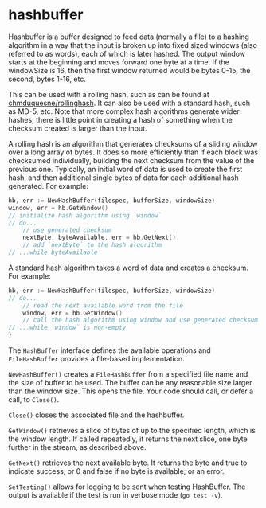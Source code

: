 # hashbuffer

Hashbuffer is a buffer designed to feed data (normally a file) to a hashing algorithm in a way that the input is broken up into fixed sized windows (also referred to as words), each of which is later hashed.  The output window starts at the beginning and moves forward one byte at a time.  If the windowSize is 16, then the first window returned would be bytes 0-15, the second, bytes 1-16, etc.

This can be used with a rolling hash, such as can be found at [chmduquesne/rollinghash](http://github.com/chmduquesne/rollinghash).  It can also be used with a standard hash, such as MD-5, etc.  Note that more complex hash algorithms generate wider hashes; there is little point in creating a hash of something when the checksum created is larger than the input.

A rolling hash is an algorithm that generates checksums of a sliding window over a long array of bytes. It does so more efficiently than if each block was checksumed individually, building the next checksum from the value of the previous one.  Typically, an initial word of data is used to create the first hash, and then additional single bytes of data for each additional hash generated.  For example:

```go
hb, err := NewHashBuffer(filespec, bufferSize, windowSize)
window, err = hb.GetWindow()
// initialize hash algorithm using `window`
// do...
    // use generated checksum
    nextByte, byteAvailable, err = hb.GetNext()
    // add `nextByte` to the hash algorithm
// ...while byteAvailable
```

A standard hash algorithm takes a word of data and creates a checksum.  For example:

```go
hb, err := NewHashBuffer(filespec, bufferSize, windowSize)
// do...
    // read the next available word from the file
    window, err = hb.GetWindow()
    // call the hash algorithm using window and use generated checksum
// ...while `window` is non-empty
}
```

The `HashBuffer` interface defines the available operations and `FileHashBuffer` provides a file-based implementation.

`NewHashBuffer()` creates a `FileHashBuffer` from a specified file name and the size of buffer to be used. The buffer can be any reasonable size larger than the window size.  This opens the file.  Your code should call, or defer a call, to `Close()`.

`Close()` closes the associated file and the hashbuffer.

`GetWindow()` retrieves a slice of bytes of up to the specified length, which is the window length.  If called repeatedly, it returns the next slice, one byte further in the stream, as described above.

`GetNext()` retrieves the next available byte.  It returns the byte and true to indicate success, or 0 and false if no byte is available; or an error.

`SetTesting()` allows for logging to be sent when testing HashBuffer.  The output is available if the test is run in verbose mode (`go test -v`).

